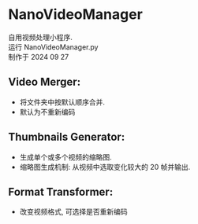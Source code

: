 # NanoVideoManager
自用视频处理小程序.  
运行 NanoVideoManager.py  
制作于 2024 09 27

## Video Merger:
- 将文件夹中按默认顺序合并.
- 默认为不重新编码

## Thumbnails Generator:
- 生成单个或多个视频的缩略图.
- 缩略图生成机制: 从视频中选取变化较大的 20 帧并输出.

## Format Transformer:
- 改变视频格式, 可选择是否重新编码
